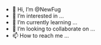 - 👋 Hi, I’m @NewFug
- 👀 I’m interested in ...
- 🌱 I’m currently learning ...
- 💞️ I’m looking to collaborate on ...
- 📫 How to reach me ...

<!---
NewFug/NewFug is a ✨ special ✨ repository because its `README.md` (this file) appears on your GitHub profile.
You can click the Preview link to take a look at your changes.
--->
